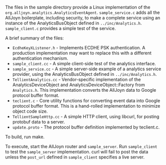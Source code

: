 The files in the sample directory provide a Linux implementation of the `org.alljoyn.analytics.AnalyticsEventAgent`. `sample_service.c` adds all the AllJoyn boilerplate, including security, to make a complete service using an instance of the AnalyticsBusObject defined in `../inc/Analytics.h`. `sample_client.c` provides a simple test of the service.

A brief summary of the files:

* `EcdheKeyXListener.h` - Implements ECDHE PSK authentication. A production implementation may want to replace this with a different authentication mechanism.
* `sample_client.cc` - A simple client-side test of the analytics interface.
* `sample_service.cc` - A simple server-side example of a analytics service provider, using the AnalyticsBusObject defined in `../inc/Analytics.h`.
* `TellientAnalytics.cc` - Vendor-specific implementation of the AnalyticsDeviceObject and AnalyticsDeviceObject::Factory from `Analytics.h`. This implementation converts the AllJoyn data to Google protocol buffer format.
* `teclient.c` - Core utility functions for converting event data into Google protocol buffer format. This is a hand-rolled implementation to minimize object code size.
* `TellientSampleHttp.cc` - A simple HTTP client, using libcurl, for posting protobuf data to a server.
* `update.proto` - The protocol buffer definition implemented by teclient.c.

To build, run make.

To execute, start the AllJoyn router and `sample_server`. Run `sample_client` to test the `sample_server` implementation. curl will fail to post the data unless the `post_url` defined in `sample_client` specifies a live server.
